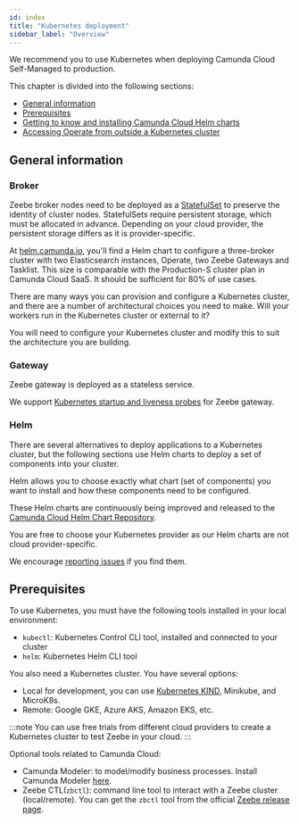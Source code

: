 ```yaml
---
id: index
title: "Kubernetes deployment"
sidebar_label: "Overview"
---
```


We recommend you to use Kubernetes when deploying Camunda Cloud Self-Managed to production.

This chapter is divided into the following sections:

- [General information](index.md#general-information)
- [Prerequisites](index.md#prerequisites)
- [Getting to know and installing Camunda Cloud Helm charts](./helm/installing-helm.md)
- [Accessing Operate from outside a Kubernetes cluster](./helm/accessing-operate-tasklist.md)

## General information

### Broker

Zeebe broker nodes need to be deployed as a [StatefulSet](https://kubernetes.io/docs/concepts/workloads/controllers/statefulset/) 
to preserve the identity of cluster nodes. StatefulSets require persistent storage, which must be allocated in advance. Depending on your 
cloud provider, the persistent storage differs as it is provider-specific.

At [helm.camunda.io](https://helm.camunda.io/), you'll find a Helm chart to configure a three-broker cluster with two Elasticsearch instances,
Operate, two Zeebe Gateways and Tasklist. This size is comparable with the Production-S cluster plan in Camunda Cloud SaaS. It should be sufficient 
for 80% of use cases.

There are many ways you can provision and configure a Kubernetes cluster, and there are a number of architectural choices 
you need to make. Will your workers run in the Kubernetes cluster or external to it?

You will need to configure your Kubernetes cluster and modify this to suit the architecture you are building.

### Gateway

Zeebe gateway is deployed as a stateless service.

We support [Kubernetes startup and liveness probes](../operations/health.md#gateway) for Zeebe gateway.

### Helm

There are several alternatives to deploy applications to a Kubernetes cluster, but the following sections use Helm charts 
to deploy a set of components into your cluster.

Helm allows you to choose exactly what chart (set of components) you want to install and how these components need to be configured.

These Helm charts are continuously being improved and released to the [Camunda Cloud Helm Chart Repository](https://github.com/camunda-community-hub/camunda-cloud-helm).

You are free to choose your Kubernetes provider as our Helm charts are not cloud provider-specific.

We encourage [reporting issues](https://github.com/camunda-community-hub/camunda-cloud-helm/issues) if you find them.

## Prerequisites

To use Kubernetes, you must have the following tools installed in your local environment:

- `kubectl`: Kubernetes Control CLI tool, installed and connected to your cluster
- `helm`: Kubernetes Helm CLI tool

You also need a Kubernetes cluster. You have several options:

- Local for development, you can use [Kubernetes KIND](https://github.com/kubernetes-sigs/kind), Minikube, and MicroK8s.
- Remote: Google GKE, Azure AKS, Amazon EKS, etc.

:::note
You can use free trials from different cloud providers to create a Kubernetes cluster to test Zeebe in your cloud.
:::

Optional tools related to Camunda Cloud:

- Camunda Modeler: to model/modify business processes. Install Camunda Modeler [here](/components/modeler/camunda-modeler/install-the-modeler.md).
- Zeebe CTL(`zbctl`): command line tool to interact with a Zeebe cluster (local/remote). You can get the `zbctl` tool from the official [Zeebe release page](https://github.com/camunda-cloud/zeebe/releases).
